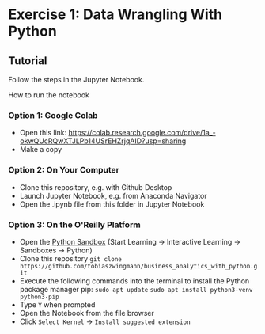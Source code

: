 # Exercise 1: Data Wrangling With Python

## Tutorial

Follow the steps in the Jupyter Notebook.

How to run the notebook

### Option 1: Google Colab
* Open this link: https://colab.research.google.com/drive/1a_-okwQUcRQwXTJLPb14USrEHZrjqAID?usp=sharing
* Make a copy


### Option 2: On Your Computer
* Clone this repository, e.g. with Github Desktop
* Launch Jupyter Notebook, e.g. from Anaconda Navigator 
* Open the .ipynb file from this folder in Jupyter Notebook

### Option 3: On the O'Reilly Platform
* Open the [Python Sandbox](https://learning.oreilly.com/scenarios/python-sandbox/9781492062844/) 
(Start Learning -> Interactive Learning -> Sandboxes -> Python)
* Clone this repository
`git clone https://github.com/tobiaszwingmann/business_analytics_with_python.git`
* Execute the following commands into the terminal to install the Python package manager pip:
`sudo apt update`
`sudo apt install python3-venv python3-pip`
* Type `Y` when prompted
* Open the Notebook from the file browser
* Click `Select Kernel` -> `Install suggested extension`
